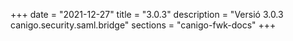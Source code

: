 +++
date        = "2021-12-27"
title       = "3.0.3"
description = "Versió 3.0.3 canigo.security.saml.bridge"
sections    = "canigo-fwk-docs"
+++